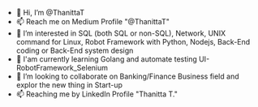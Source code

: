 - 👋 Hi, I’m @ThanittaT
- 📫 Reach me on Medium Profile "@ThanittaT"
- 👀 I’m interested in SQL (both SQL or non-SQL), Network, UNIX command for Linux, Robot Framework with Python, Nodejs, Back-End coding or Back-End system design
- 🌱 I'am currently learning Golang and automate testing UI-RobotFramework_Selenium
- 💞️ I’m looking to collaborate on Banking/Finance Business field and explor the new thing in Start-up
- 📫 Reaching me by LinkedIn Profile "Thanitta T."


<!---
ThanittaT/ThanittaT is a ✨ special ✨ repository because its `README.md` (this file) appears on your GitHub profile.
You can click the Preview link to take a look at your changes.
--->
